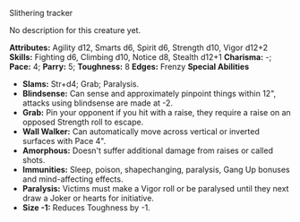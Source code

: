 Slithering tracker

No description for this creature yet.

**Attributes:** Agility d12, Smarts d6, Spirit d6, Strength d10, Vigor
d12+2
**Skills:** Fighting d6, Climbing d10, Notice d8, Stealth d12+1
**Charisma:** -; **Pace:** 4; **Parry:** 5; **Toughness:** 8
**Edges:** Frenzy
**Special Abilities**
- **Slams:** Str+d4; Grab; Paralysis.
- **Blindsense:** Can sense and approximately pinpoint things within
12", attacks using blindsense are made at -2.
- **Grab:** Pin your opponent if you hit with a raise, they require a
raise on an opposed Strength roll to escape.
- **Wall Walker:** Can automatically move across vertical or inverted
surfaces with Pace 4".
- **Amorphous:** Doesn't suffer additional damage from raises or called
shots.
- **Immunities:** Sleep, poison, shapechanging, paralysis, Gang Up
bonuses and mind-affecting effects.
- **Paralysis:** Victims must make a Vigor roll or be paralysed until
they next draw a Joker or hearts for initiative.
- **Size -1:** Reduces Toughness by -1.

